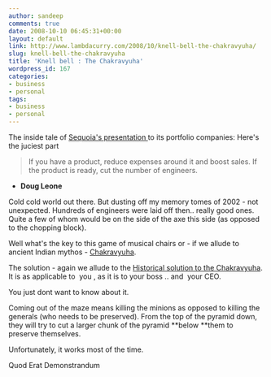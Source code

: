 ```yaml
---
author: sandeep
comments: true
date: 2008-10-10 06:45:31+00:00
layout: default
link: http://www.lambdacurry.com/2008/10/knell-bell-the-chakravyuha/
slug: knell-bell-the-chakravyuha
title: 'Knell bell : The Chakravyuha'
wordpress_id: 167
categories:
- business
- personal
tags:
- business
- personal
---
```


The inside tale of [Sequoia's presentation ](http://feeds.feedburner.com/~r/OmMalik/~3/416031984/)to its portfolio companies: Here's the juciest part


<blockquote>If you have a product, reduce expenses around it and boost sales. If the product is ready, cut the number of engineers.</blockquote>


- **Doug Leone**

Cold cold world out there. But dusting off my memory tomes of 2002 - not unexpected. Hundreds of engineers were laid off then.. really good ones. Quite a few of whom would be on the side of the axe this side (as opposed to the chopping block).

Well what's the key to this game of musical chairs or - if we allude to ancient Indian mythos - [Chakravyuha](http://en.wikipedia.org/wiki/Chakravyuha).

The solution - again we allude to the [Historical solution to the Chakravyuha](http://wiki.sumvad.com/index.php?title=What_is_the_solution_to_Mahabharata%27s_chakravyuh_(the_circular_fight_plan)). It is as applicable to  you , as it is to your boss .. and  your CEO.

You just dont want to know about it.

Coming out of the maze means killing the minions as opposed to killing the generals (who needs to be preserved). From the top of the pyramid down, they will try to cut a larger chunk of the pyramid **below **them to preserve themselves.

Unfortunately, it works most of the time.

Quod Erat Demonstrandum
